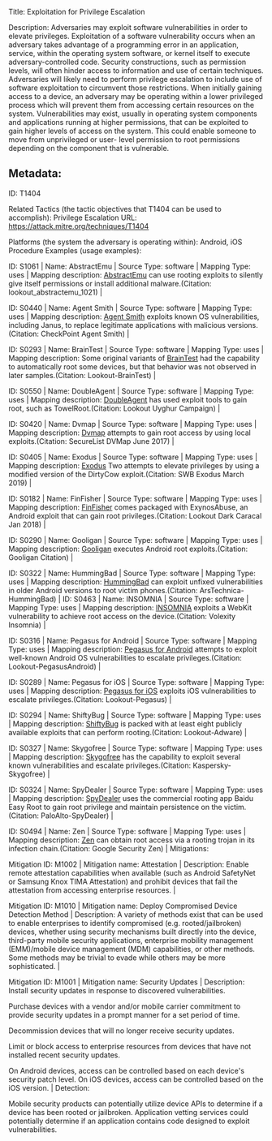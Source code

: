 Title: Exploitation for Privilege Escalation

Description: Adversaries may exploit software vulnerabilities in order to elevate privileges. Exploitation of a software vulnerability occurs when an adversary takes advantage of a programming error in an application, service, within the operating system software, or kernel itself to execute adversary-controlled code. Security constructions, such as permission levels, will often hinder access to information and use of certain techniques. Adversaries will likely need to perform privilege escalation to include use of software exploitation to circumvent those restrictions. When initially gaining access to a device, an adversary may be operating within a lower privileged process which will prevent them from accessing certain resources on the system. Vulnerabilities may exist, usually in operating system components and applications running at higher permissions, that can be exploited to gain higher levels of access on the system. This could enable someone to move from unprivileged or user- level permission to root permissions depending on the component that is vulnerable.

## Metadata:

ID: T1404

Related Tactics (the tactic objectives that T1404 can be used to accomplish): Privilege Escalation URL: https://attack.mitre.org/techniques/T1404

Platforms (the system the adversary is operating within): Android, iOS Procedure Examples (usage examples):

ID: S1061 | Name: AbstractEmu | Source Type: software | Mapping Type: uses | Mapping description: [AbstractEmu](https://attack.mitre.org/software/S1061) can use rooting exploits to silently give itself permissions or install additional malware.(Citation: lookout_abstractemu_1021) |

ID: S0440 | Name: Agent Smith | Source Type: software | Mapping Type: uses | Mapping description: [Agent Smith](https://attack.mitre.org/software/S0440) exploits known OS vulnerabilities, including Janus, to replace legitimate applications with malicious versions.(Citation: CheckPoint Agent Smith) |

ID: S0293 | Name: BrainTest | Source Type: software | Mapping Type: uses | Mapping description: Some original variants of [BrainTest](https://attack.mitre.org/software/S0293) had the capability to automatically root some devices, but that behavior was not observed in later samples.(Citation: Lookout-BrainTest) |

ID: S0550 | Name: DoubleAgent | Source Type: software | Mapping Type: uses | Mapping description: [DoubleAgent](https://attack.mitre.org/software/S0550) has used exploit tools to gain root, such as TowelRoot.(Citation: Lookout Uyghur Campaign) |

ID: S0420 | Name: Dvmap | Source Type: software | Mapping Type: uses | Mapping description: [Dvmap](https://attack.mitre.org/software/S0420) attempts to gain root access by using local exploits.(Citation: SecureList DVMap June 2017) |

ID: S0405 | Name: Exodus | Source Type: software | Mapping Type: uses | Mapping description: [Exodus](https://attack.mitre.org/software/S0405) Two attempts to elevate privileges by using a modified version of the DirtyCow exploit.(Citation: SWB Exodus March 2019) |

ID: S0182 | Name: FinFisher | Source Type: software | Mapping Type: uses | Mapping description: [FinFisher](https://attack.mitre.org/software/S0182) comes packaged with ExynosAbuse, an Android exploit that can gain root privileges.(Citation: Lookout Dark Caracal Jan 2018) |

ID: S0290 | Name: Gooligan | Source Type: software | Mapping Type: uses | Mapping description: [Gooligan](https://attack.mitre.org/software/S0290) executes Android root exploits.(Citation: Gooligan Citation) |

ID: S0322 | Name: HummingBad | Source Type: software | Mapping Type: uses | Mapping description: [HummingBad](https://attack.mitre.org/software/S0322) can exploit unfixed vulnerabilities in older Android versions to root victim phones.(Citation: ArsTechnica-HummingBad) | ID: S0463 | Name: INSOMNIA | Source Type: software | Mapping Type: uses | Mapping description: [INSOMNIA](https://attack.mitre.org/software/S0463) exploits a WebKit vulnerability to achieve root access on the device.(Citation: Volexity Insomnia) |

ID: S0316 | Name: Pegasus for Android | Source Type: software | Mapping Type: uses | Mapping description: [Pegasus for Android](https://attack.mitre.org/software/S0316) attempts to exploit well-known Android OS vulnerabilities to escalate privileges.(Citation: Lookout-PegasusAndroid) |

ID: S0289 | Name: Pegasus for iOS | Source Type: software | Mapping Type: uses | Mapping description: [Pegasus for iOS](https://attack.mitre.org/software/S0289) exploits iOS vulnerabilities to escalate privileges.(Citation: Lookout-Pegasus) |

ID: S0294 | Name: ShiftyBug | Source Type: software | Mapping Type: uses | Mapping description: [ShiftyBug](https://attack.mitre.org/software/S0294) is packed with at least eight publicly available exploits that can perform rooting.(Citation: Lookout-Adware) |

ID: S0327 | Name: Skygofree | Source Type: software | Mapping Type: uses | Mapping description: [Skygofree](https://attack.mitre.org/software/S0327) has the capability to exploit several known vulnerabilities and escalate privileges.(Citation: Kaspersky-Skygofree) |

ID: S0324 | Name: SpyDealer | Source Type: software | Mapping Type: uses | Mapping description: [SpyDealer](https://attack.mitre.org/software/S0324) uses the commercial rooting app Baidu Easy Root to gain root privilege and maintain persistence on the victim.(Citation: PaloAlto-SpyDealer) |

ID: S0494 | Name: Zen | Source Type: software | Mapping Type: uses | Mapping description: [Zen](https://attack.mitre.org/software/S0494) can obtain root access via a rooting trojan in its infection chain.(Citation: Google Security Zen) | Mitigations:

Mitigation ID: M1002 | Mitigation name: Attestation | Description: Enable remote attestation capabilities when available (such as Android SafetyNet or Samsung Knox TIMA Attestation) and prohibit devices that fail the attestation from accessing enterprise resources. |

Mitigation ID: M1010 | Mitigation name: Deploy Compromised Device Detection Method | Description: A variety of methods exist that can be used to enable enterprises to identify compromised (e.g. rooted/jailbroken) devices, whether using security mechanisms built directly into the device, third-party mobile security applications, enterprise mobility management (EMM)/mobile device management (MDM) capabilities, or other methods. Some methods may be trivial to evade while others may be more sophisticated. |

Mitigation ID: M1001 | Mitigation name: Security Updates | Description: Install security updates in response to discovered vulnerabilities.

Purchase devices with a vendor and/or mobile carrier commitment to provide security updates in a prompt manner for a set period of time.

Decommission devices that will no longer receive security updates.

Limit or block access to enterprise resources from devices that have not installed recent security updates.

On Android devices, access can be controlled based on each device's security patch level. On iOS devices, access can be controlled based on the iOS version. | Detection:

Mobile security products can potentially utilize device APIs to determine if a device has been rooted or jailbroken. Application vetting services could potentially determine if an application contains code designed to exploit vulnerabilities.